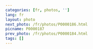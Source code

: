 ```yaml
---
categories: [fr, photos, '']
lang: fr
layout: photo
next_photo: /fr/photos/P0000186.html
picname: P0000187
prev_photo: /fr/photos/P0000184.html
tags: []
---
```

